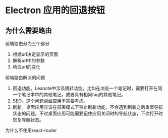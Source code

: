 # Electron 应用的回退按钮

## 为什么需要路由

前端路由分为三个部分
1. 根据url决定显示的页面
2. 解析url中的参数
3. 响应url的变化

前端路由解决的问题
1. 回退功能。Leanote中涉及跳转功能，比如在浏览一个笔记时，需要打开在同一个笔记本中的其他笔记，或者具有相同tag的其他笔记。
2. SEO。这个问题桌面应用不需要考虑。
3. 刷新。桌面应用应该在部署模式下禁止刷新功能，不会遇到刷新之后重置导航状态的问题。不过桌面应用可能需要记住应用关闭时的导航状态，下次打开时恢复导航状态。

为什么不使用react-router
